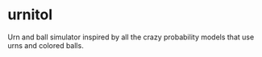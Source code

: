 # urnitol

Urn and ball simulator inspired by all the crazy probability models that use urns and colored balls.

